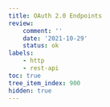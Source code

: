 ```yaml
---
title: OAuth 2.0 Endpoints
review:
    comment: ''
    date: '2021-10-29'
    status: ok
labels:
    - http
    - rest-api
toc: true
tree_item_index: 900
hidden: true
---
```

